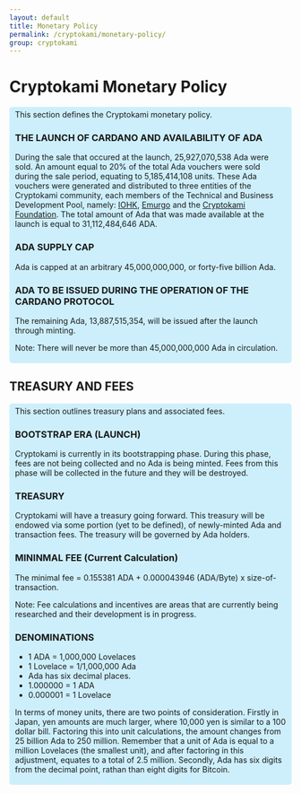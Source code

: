 ```yaml
---
layout: default
title: Monetary Policy
permalink: /cryptokami/monetary-policy/
group: cryptokami
---
```

<!-- Reviewed at 1bd2a2f5979233f4f50a7e66ab4e1819ac486400 -->

# Cryptokami Monetary Policy

<div style="border-radius:5px;padding:5px 10px;background: #cdeffc;" markdown="1">
This section defines the Cryptokami monetary policy.

### THE LAUNCH OF CARDANO AND AVAILABILITY OF ADA

During the sale that occured at the launch, 25,927,070,538 Ada were sold. An amount equal to 20% of the total Ada vouchers were sold during the sale period, equating to 5,185,414,108 units. These Ada vouchers were generated and distributed to three entities of the Cryptokami community, each members of the Technical and Business Development Pool, namely: [IOHK](https://iohk.io), [Emurgo](http://emurgo.io/) and the [Cryptokami Foundation](https://cryptokamifoundation.org/). The total amount of Ada that was made available at the launch is equal to 31,112,484,646 ADA.

### ADA SUPPLY CAP
Ada is capped at an arbitrary 45,000,000,000, or forty-five billion Ada.

### ADA TO BE ISSUED DURING THE OPERATION OF THE CARDANO PROTOCOL
The remaining Ada, 13,887,515,354, will be issued after the launch through minting.

Note: There will never be more than 45,000,000,000 Ada in circulation.
</div>


## TREASURY AND FEES
<div style="border-radius:5px;padding:5px 10px;background: #cdeffc;" markdown="1">
This section outlines treasury plans and associated fees.

### BOOTSTRAP ERA (LAUNCH)
Cryptokami is currently in its bootstrapping phase. During this phase, fees are not being collected and no Ada is being minted. Fees from this phase will be collected in the future and they will be destroyed.

### TREASURY
Cryptokami will have a treasury going forward. This treasury will be endowed via some portion (yet to be defined), of newly-minted Ada and transaction fees. The treasury will be governed by Ada holders.

### MININMAL FEE (Current Calculation)
The minimal fee = 0.155381 ADA + 0.000043946 (ADA/Byte) x size-of-transaction.

Note: Fee calculations and incentives are areas that are currently being researched and their development is in progress.

### DENOMINATIONS
- 1 ADA = 1,000,000 Lovelaces
- 1 Lovelace = 1/1,000,000 Ada
- Ada has six decimal places.
- 1.000000 = 1 ADA
- 0.000001 = 1 Lovelace

In terms of money units, there are two points of consideration. Firstly in Japan, yen amounts are much larger, where 10,000 yen is similar to a 100 dollar bill. Factoring this into unit calculations, the amount changes from 25 billion Ada to 250 million. Remember that a unit of Ada is equal to a million Lovelaces (the smallest unit), and after factoring in this adjustment, equates to a total of 2.5 million. Secondly, Ada has six digits from the decimal point, rathan than eight digits for Bitcoin. 


</div>
